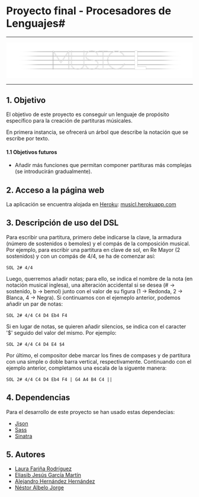 # Proyecto final - Procesadores de Lenguajes#
___

![logo](https://raw.githubusercontent.com/alu0100698121/MusicL/master/public/MusicL2.png)

___
## 1. Objetivo
El objetivo de este proyecto es conseguir un lenguaje de propósito específico para la creación de partituras músicales.

En primera instancia, se ofrecerá un árbol que describe la notación que se escribe por texto.

#### 1.1 Objetivos futuros
- Añadir más funciones que permitan componer partituras más complejas (se introducirán gradualmente).

## 2. Acceso a la página web

La aplicación se encuentra alojada en [Heroku][Heroku]: [musicl.herokuapp.com][MusicL]
   

## 3. Descripción de uso del DSL

Para escribir una partitura, primero debe indicarse la clave, la armadura (número de sostenidos o bemoles) y el compás de la composición musical. Por ejemplo, para escribir una partitura en clave de sol, en Re Mayor (2 sostenidos) y con un compás de 4/4, se ha de comenzar así:

    SOL 2# 4/4
    
Luego, querremos añadir notas; para ello, se indica el nombre de la nota (en notación musical inglesa), una alteración accidental si se desea (# -> sostenido, b -> bemol) junto con el valor de su figura (1 -> Redonda, 2 -> Blanca, 4 -> Negra). Si continuamos con el ejemeplo anterior, podemos añadir un par de notas:

    SOL 2# 4/4 C4 D4 Eb4 F4
    
Si en lugar de notas, se quieren añadir silencios, se indica con el caracter '$' seguido del valor del mismo. Por ejemplo:

    SOL 2# 4/4 C4 D4 E4 $4
    
Por último, el compositor debe marcar los fines de compases y de partitura con una simple o doble barra vertical, respectivamente. Continuando con el ejemplo anterior, completamos una escala de la siguente manera:

    SOL 2# 4/4 C4 D4 Eb4 F4 | G4 A4 B4 C4 ||


## 4. Dependencias

Para el desarrollo de este proyecto se han usado estas dependecias:
- [Jison][Jison]
- [Sass][Sass]
- [Sinatra][Sinatra]


## 5. Autores
- [Laura Fariña Rodríguez][Laura-gh]
- [Eliasib Jesús García Martín][Eliasib-gh]
- [Alejandro Hernández Hernández][Alejandro-gh]
- [Néstor Albelo Jorge][Nestor-gh]


[Heroku]: https://www.heroku.com/
[MusicL]: http://musicl.herokuapp.com/
[Jison]: http://zaach.github.io/jison/
[Sass]: http://sass-lang.com/
[Sinatra]: http://www.sinatrarb.com/
[Laura-gh]: https://github.com/alu0100693096
[Eliasib-gh]: https://github.com/alu0100698121
[Alejandro-gh]: https://github.com/alu0100699715
[Nestor-gh]: https://github.com/alu0100598322
